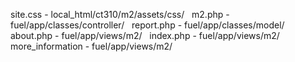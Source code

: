 site.css - local_html/ct310/m2/assets/css/ &nbsp;
m2.php - fuel/app/classes/controller/ &nbsp;
report.php - fuel/app/classes/model/ &nbsp;
about.php - fuel/app/views/m2/ &nbsp;
index.php - fuel/app/views/m2/ &nbsp;
more_information - fuel/app/views/m2/ &nbsp;
